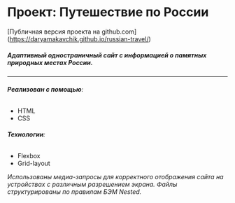 # Проект: Путешествие по России

[Публичная версия проекта на github.com] (https://daryamakavchik.github.io/russian-travel/)

##### Адаптивный одностраничный сайт с информацией о памятных природных местах России.

---

###### **Реализован с помощью**:

- HTML
- CSS

###### **Технологии**:

- Flexbox
- Grid-layout

_Использованы медиа-запросы для корректного отображения сайта на устройствах с различным разрешением экрана._
_Файлы структурированы по правилам БЭМ Nested._
